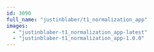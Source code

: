 ```yaml
---
id: 3090
full_name: "justinblaber/t1_normalization_app"
images: 
  - "justinblaber-t1_normalization_app-latest"
  - "justinblaber-t1_normalization_app-1.0.0"
---
```


